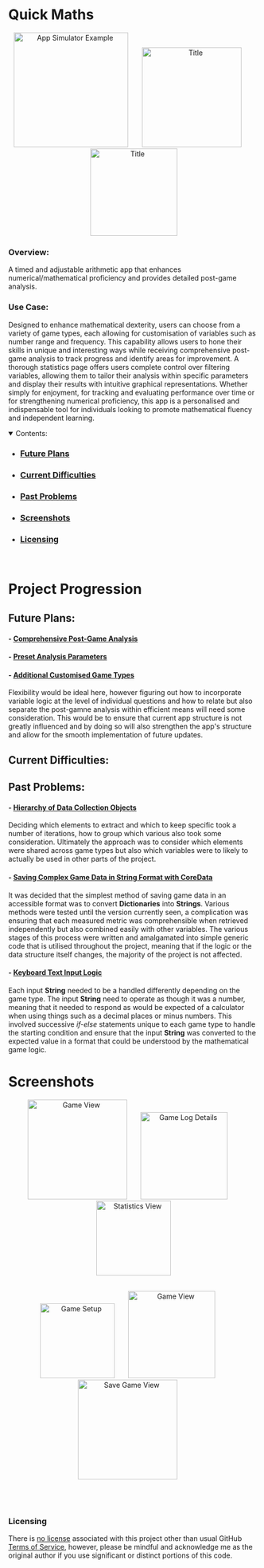 # Quick Maths


<section align="center">
  <img src="PreviewAssets/ScreenRecording1.gif" width="230" title="App Simulator Example">
  &nbsp;&nbsp;&nbsp;&nbsp;&nbsp;
  <img src="PreviewAssets/ScreenRecording2.gif" width="200"  title="Title">
  &nbsp;&nbsp;&nbsp;&nbsp;&nbsp;
<img src="PreviewAssets/ScreenRecording3.gif" width="175"  title="Title">
</section>

### Overview:

A timed and adjustable arithmetic app that enhances numerical/mathematical proficiency and provides detailed post-game analysis. 


### Use Case:

Designed to enhance mathematical dexterity, users can choose from a variety of game types, each allowing for customisation of variables such as number range and frequency. This capability allows users to hone their skills in unique and interesting ways while receiving comprehensive post-game analysis to track progress and identify areas for improvement. A thorough statistics page offers users complete control over filtering variables, allowing them to tailor their analysis within specific parameters and display their results with intuitive graphical representations. Whether simply for enjoyment, for tracking and evaluating performance over time or for strengthening numerical proficiency, this app is a personalised and indispensable tool for individuals looking to promote mathematical fluency and independent learning.


<details open>
        <summary>Contents:</summary>
        <ul class="overview-section">
        <li><h3><a href="#future-plans">Future Plans</a></h3></li>
        <li><h3><a href="#current-difficulties">Current Difficulties</a></h3></li>
        <li><h3><a href="#past-problems">Past Problems</a></h3></li>
        <li><h3><a href="#screenshots">Screenshots</a></h3></li>
        <li><h3><a href="#licensing">Licensing</a></h3></li>
    </ul>
</details>
&nbsp;

# Project Progression


## Future Plans:

#### - <ins>Comprehensive Post-Game Analysis</ins>

#### - <ins>Preset Analysis Parameters</ins>


#### - <ins>Additional Customised Game Types</ins>

Flexibility would be ideal here, however figuring out how to incorporate variable logic at the level of individual questions and how to relate but also separate the post-gamne analysis within efficient means will need some consideration. This would be to ensure that current app structure is not greatly influenced and by doing so will also strengthen the app's structure and allow for the smooth implementation of future updates.




## Current Difficulties:


## Past Problems:



#### - <ins>Hierarchy of Data Collection Objects</ins>

Deciding which elements to extract and which to keep specific took a number of iterations, how to group which various also took some consideration. Ultimately the approach was to consider which elements were shared across game types but also which variables were to likely to actually be used in other parts of the project. 


#### - <ins>Saving Complex Game Data in String Format with CoreData</ins>

It was decided that the simplest method of saving game data in an accessible format was to convert **Dictionaries** into **Strings**. Various methods were tested until the version currently seen, a complication was ensuring that each measured metric was comprehensible when retrieved independently but also combined easily with other variables. The various stages of this process were written and amalgamated into simple generic code that is utilised throughout the project, meaning that if the logic or the data structure itself changes, the majority of the project is not affected.





#### - <ins>Keyboard Text Input Logic</ins>

Each input **String** needed to be a handled differently depending on the game type. The input **String** need to operate as though it was a number, meaning that it needed to respond as would be expected of a calculator when using things such as a decimal places or minus numbers. This involved successive *if-else* statements unique to each game type to handle the starting condition and ensure that the input **String** was converted to the expected value in a format that could be understood by the mathematical game logic.  




# Screenshots



<section align="center">
  <img src="PreviewAssets/Screenshot4.png" width="200" title="Game View">
  &nbsp;&nbsp;&nbsp;&nbsp;&nbsp;
  <img src="PreviewAssets/Screenshot6.png" width="175"  title="Game Log Details">
  &nbsp;&nbsp;&nbsp;&nbsp;&nbsp;
<img src="PreviewAssets/Screenshot9.png" width="150"  title="Statistics View">
</section>
<br>


<p align="center">
<img src="PreviewAssets/Screenshot2.png" width="150"  title="Game Setup">
&nbsp;&nbsp;&nbsp;&nbsp;&nbsp;
<img src="PreviewAssets/Screenshot4.png" width="175"  title="Game View">
&nbsp;&nbsp;&nbsp;&nbsp;&nbsp;
<img src="PreviewAssets/Screenshot5.png" width="200"  title="Save Game View">
&nbsp;&nbsp;&nbsp;&nbsp;&nbsp;
</p>
<br></br>




### Licensing

There is [no license](https://choosealicense.com/no-permission/) associated with this project other than usual GitHub [Terms of Service](https://docs.github.com/en/site-policy/github-terms/github-terms-of-service), however, please be mindful and acknowledge me as the original author if you use significant or distinct portions of this code.
